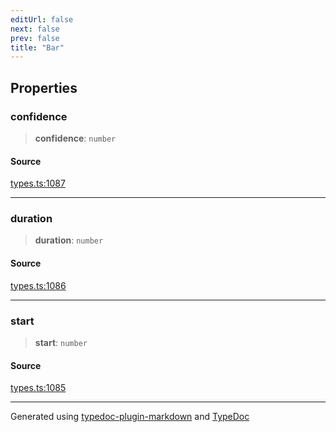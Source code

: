 ```yaml
---
editUrl: false
next: false
prev: false
title: "Bar"
---
```


## Properties

### confidence

> **confidence**: `number`

#### Source

[types.ts:1087](https://github.com/fostertheweb/spotify-web-sdk/blob/9d7441b/src/types.ts#L1087)

***

### duration

> **duration**: `number`

#### Source

[types.ts:1086](https://github.com/fostertheweb/spotify-web-sdk/blob/9d7441b/src/types.ts#L1086)

***

### start

> **start**: `number`

#### Source

[types.ts:1085](https://github.com/fostertheweb/spotify-web-sdk/blob/9d7441b/src/types.ts#L1085)

***

Generated using [typedoc-plugin-markdown](https://www.npmjs.com/package/typedoc-plugin-markdown) and [TypeDoc](https://typedoc.org/)
